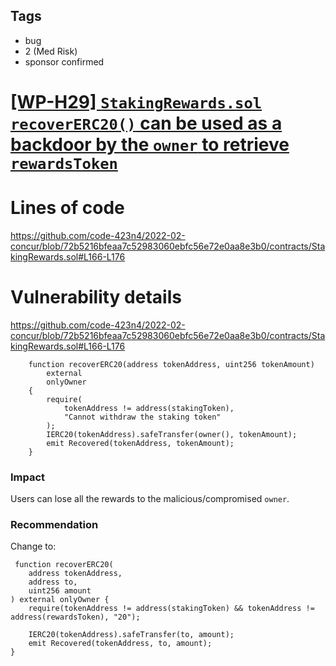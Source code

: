 ## Tags

- bug
- 2 (Med Risk)
- sponsor confirmed

# [[WP-H29] `StakingRewards.sol` `recoverERC20()` can be used as a backdoor by the `owner` to retrieve `rewardsToken`](https://github.com/code-423n4/2022-02-concur-findings/issues/210) 

# Lines of code

https://github.com/code-423n4/2022-02-concur/blob/72b5216bfeaa7c52983060ebfc56e72e0aa8e3b0/contracts/StakingRewards.sol#L166-L176


# Vulnerability details

https://github.com/code-423n4/2022-02-concur/blob/72b5216bfeaa7c52983060ebfc56e72e0aa8e3b0/contracts/StakingRewards.sol#L166-L176

```solidity
    function recoverERC20(address tokenAddress, uint256 tokenAmount)
        external
        onlyOwner
    {
        require(
            tokenAddress != address(stakingToken),
            "Cannot withdraw the staking token"
        );
        IERC20(tokenAddress).safeTransfer(owner(), tokenAmount);
        emit Recovered(tokenAddress, tokenAmount);
    }
```

### Impact

Users can lose all the rewards to the malicious/compromised `owner`.

### Recommendation

Change to:

```solidity
 function recoverERC20(
    address tokenAddress,
    address to,
    uint256 amount
) external onlyOwner {
    require(tokenAddress != address(stakingToken) && tokenAddress != address(rewardsToken), "20");

    IERC20(tokenAddress).safeTransfer(to, amount);
    emit Recovered(tokenAddress, to, amount);
}
```

